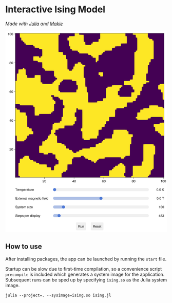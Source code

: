 # Interactive Ising Model

_Made with [Julia](https://julialang.org) and [Makie](https://makie.org)_

![User Interface Screenshot](assets/ui.png)

## How to use

After installing packages, the app can be launched by running the `start` file.

Startup can be slow due to first-time compilation, so a convenience script `precompile` is included which generates a system image for the application. Subsequent runs can be sped up by specifying `ising.so` as the Julia system image.

```
julia --project=. --sysimage=ising.so ising.jl
```
